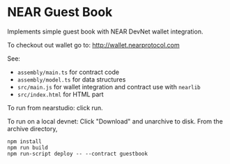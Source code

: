 # NEAR Guest Book

Implements simple guest book with NEAR DevNet wallet integration.

To checkout out wallet go to: http://wallet.nearprotocol.com

See: 
- `assembly/main.ts` for contract code
- `assembly/model.ts` for data structures
- `src/main.js` for wallet integration and contract use with `nearlib`
- `src/index.html` for HTML part


To run from nearstudio: click run. 

To run on a local devnet:
Click "Download" and unarchive to disk. From the archive directory,
```
npm install
npm run build
npm run-script deploy -- --contract guestbook
```
